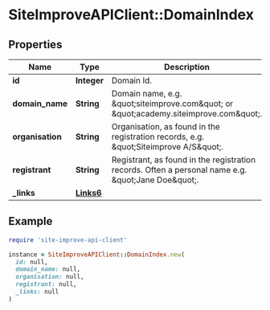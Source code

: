 # SiteImproveAPIClient::DomainIndex

## Properties

| Name | Type | Description | Notes |
| ---- | ---- | ----------- | ----- |
| **id** | **Integer** | Domain Id.  |  |
| **domain_name** | **String** | Domain name, e.g. \&quot;siteimprove.com\&quot; or \&quot;academy.siteimprove.com\&quot;. | [optional] |
| **organisation** | **String** | Organisation, as found in the registration records, e.g. \&quot;Siteimprove A/S\&quot;. | [optional] |
| **registrant** | **String** | Registrant, as found in the registration records. Often a personal name e.g. \&quot;Jane Doe\&quot;. | [optional] |
| **_links** | [**Links6**](Links6.md) |  | [optional] |

## Example

```ruby
require 'site-improve-api-client'

instance = SiteImproveAPIClient::DomainIndex.new(
  id: null,
  domain_name: null,
  organisation: null,
  registrant: null,
  _links: null
)
```

